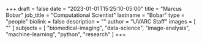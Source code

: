 +++
draft = false
date = "2023-01-01T15:25:10-05:00"
title = "Marcus Bobar"
job_title = "Computational Scientist"
lastname = "Bobar"
type = "people"
biolink = false
description = ""
author = "UVARC Staff"
images = [
  ""
]
subjects = [
  "biomedical-imaging",
  "data-science",
  "image-analysis",
  "machine-learning",
  "python",
  "research"
]
+++
